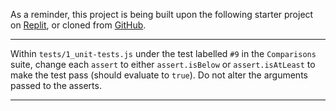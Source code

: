 <div class="challenge-instructions"><div><section id="description">
<p>As a reminder, this project is being built upon the following starter project on <a href="https://replit.com/github/freeCodeCamp/boilerplate-mochachai" rel="noopener noreferrer nofollow" target="_blank">Replit</a>, or cloned from <a href="https://github.com/freeCodeCamp/boilerplate-mochachai/" rel="noopener noreferrer nofollow" target="_blank">GitHub</a>.</p>
</section></div><hr/><div><section id="instructions">
<p>Within <code>tests/1_unit-tests.js</code> under the test labelled <code>#9</code> in the <code>Comparisons</code> suite, change each <code>assert</code> to either <code>assert.isBelow</code> or <code>assert.isAtLeast</code> to make the test pass (should evaluate to <code>true</code>). Do not alter the arguments passed to the asserts.</p>
</section></div><hr/></div>